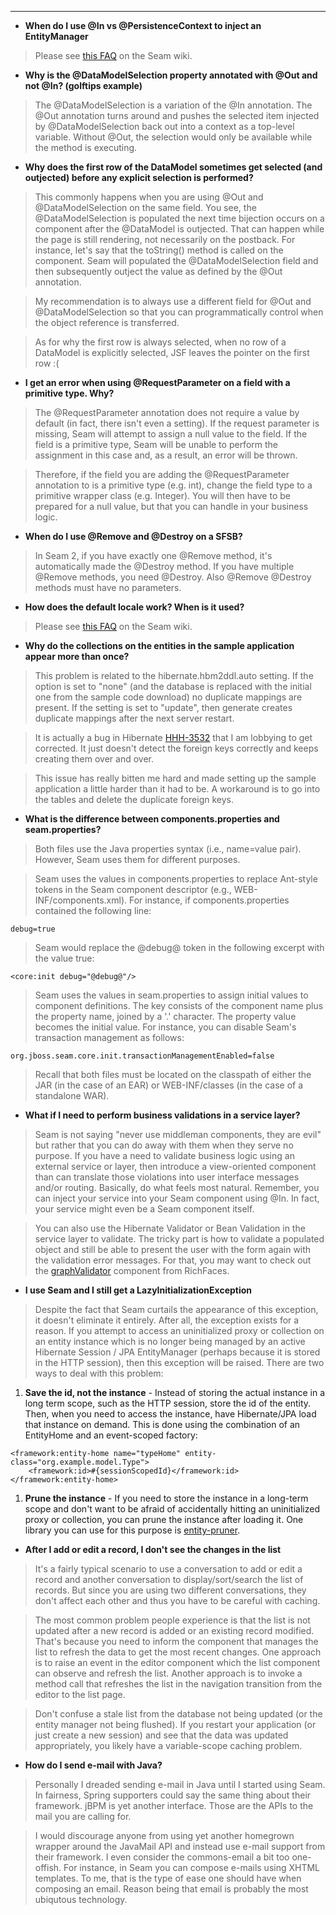 
---


  * **When do I use @In vs @PersistenceContext to inject an EntityManager**

> Please see [this FAQ](http://seamframework.org/Documentation/WhenDoIUseInVsPersistenceContextToInjectAnEntityManager) on the Seam wiki.

  * **Why is the @DataModelSelection property annotated with @Out and not @In? (golftips example)**

> The @DataModelSelection is a variation of the @In annotation. The @Out annotation turns around and pushes the selected item injected by @DataModelSelection back out into a context as a top-level variable. Without @Out, the selection would only be available while the method is executing.

  * **Why does the first row of the DataModel sometimes get selected (and outjected) before any explicit selection is performed?**

> This commonly happens when you are using @Out and @DataModelSelection on the same field. You see, the @DataModelSelection is populated the next time bijection occurs on a component after the @DataModel is outjected. That can happen while the page is still rendering, not necessarily on the postback. For instance, let's say that the toString() method is called on the component. Seam will populated the @DataModelSelection field and then subsequently outject the value as defined by the @Out annotation.

> My recommendation is to always use a different field for @Out and @DataModelSelection so that you can programmatically control when the object reference is transferred.

> As for why the first row is always selected, when no row of a DataModel is explicitly selected, JSF leaves the pointer on the first row :(

  * **I get an error when using @RequestParameter on a field with a primitive type. Why?**

> The @RequestParameter annotation does not require a value by default (in fact, there isn't even a setting). If the request parameter is missing, Seam will attempt to assign a null value to the field. If the field is a primitive type, Seam will be unable to perform the assignment in this case and, as a result, an error will be thrown.

> Therefore, if the field you are adding the @RequestParameter annotation to is a primitive type (e.g. int), change the field type to a primitive wrapper class (e.g. Integer). You will then have to be prepared for a null value, but that you can handle in your business logic.

  * **When do I use @Remove and @Destroy on a SFSB?**

> In Seam 2, if you have exactly one @Remove method, it's automatically made the @Destroy method. If you have multiple @Remove methods, you need @Destroy. Also @Remove @Destroy methods must have no parameters.

  * **How does the default locale work? When is it used?**

> Please see [this FAQ](http://seamframework.org/Documentation/HowDoesTheDefaultLocaleWorkWhenIsItUsed) on the Seam wiki.

  * **Why do the collections on the entities in the sample application appear more than once?**

> This problem is related to the hibernate.hbm2ddl.auto setting. If the option is set to "none" (and the database is replaced with the initial one from the sample code download) no duplicate mappings are present. If the setting is set to "update", then generate creates duplicate mappings after the next server restart.

> It is actually a bug in Hibernate [HHH-3532](http://opensource.atlassian.com/projects/hibernate/browse/HHH-3532) that I am lobbying to get corrected. It just doesn't detect the foreign keys correctly and keeps creating them over and over.

> This issue has really bitten me hard and made setting up the sample application a little harder than it had to be. A workaround is to go into the tables and delete the duplicate foreign keys.

  * **What is the difference between components.properties and seam.properties?**

> Both files use the Java properties syntax (i.e., name=value pair). However, Seam uses them for different purposes.

> Seam uses the values in components.properties to replace Ant-style tokens in the Seam component descriptor (e.g., WEB-INF/components.xml). For instance, if components.properties contained the following line:

```
debug=true
```

> Seam would replace the @debug@ token in the following excerpt with the value true:

```
<core:init debug="@debug@"/>
```


> Seam uses the values in seam.properties to assign initial values to component definitions. The key consists of the component name plus the property name, joined by a '.' character. The property value becomes the initial value. For instance, you can disable Seam's transaction management as follows:

```
org.jboss.seam.core.init.transactionManagementEnabled=false
```

> Recall that both files must be located on the classpath of either the JAR (in the case of an EAR) or WEB-INF/classes (in the case of a standalone WAR).

  * **What if I need to perform business validations in a service layer?**

> Seam is not saying "never use middleman components, they are evil" but rather that you can do away with them when they serve no purpose. If you have a need to validate business logic using an external service or layer, then introduce a view-oriented component than can translate those violations into user interface messages and/or routing. Basically, do what feels most natural. Remember, you can inject your service into your Seam component using @In. In fact, your service might even be a Seam component itself.

> You can also use the Hibernate Validator or Bean Validation in the service layer to validate. The tricky part is how to validate a populated object and still be able to present the user with the form again with the validation error messages. For that, you may want to check out the [graphValidator](http://livedemo.exadel.com/richfaces-demo/richfaces/graphValidator.jsf?c=graphValidator&tab=usage) component from RichFaces.

  * **I use Seam and I still get a LazyInitializationException**

> Despite the fact that Seam curtails the appearance of this exception, it doesn't eliminate it entirely. After all, the exception exists for a reason. If you attempt to access an uninitialized proxy or collection on an entity instance which is no longer being managed by an active Hibernate Session / JPA EntityManager (perhaps because it is stored in the HTTP session), then this exception will be raised. There are two ways to deal with this problem:

  1. **Save the id, not the instance** - Instead of storing the actual instance in a long term scope, such as the HTTP session, store the id of the entity. Then, when you need to access the instance, have Hibernate/JPA load that instance on demand. This is done using the combination of an EntityHome and an event-scoped factory:
```
<framework:entity-home name="typeHome" entity-class="org.example.model.Type">
    <framework:id>#{sessionScopedId}</framework:id>
</framework:entity-home>
```
  1. **Prune the instance** - If you need to store the instance in a long-term scope and don't want to be afraid of accidentally hitting an uninitialized proxy or collection, you can prune the instance after loading it. One library you can use for this purpose is [entity-pruner](http://code.google.com/p/entity-pruner/).

  * **After I add or edit a record, I don't see the changes in the list**

> It's a fairly typical scenario to use a conversation to add or edit a record and another conversation to display/sort/search the list of records. But since you are using two different conversations, they don't affect each other and thus you have to be careful with caching.

> The most common problem people experience is that the list is not updated after a new record is added or an existing record modified. That's because you need to inform the component that manages the list to refresh the data to get the most recent changes. One approach is to raise an event in the editor component which the list component can observe and refresh the list. Another approach is to invoke a method call that refreshes the list in the navigation transition from the editor to the list page.

> Don't confuse a stale list from the database not being updated (or the entity manager not being flushed). If you restart your application (or just create a new session) and see that the data was updated appropriately, you likely have a variable-scope caching problem.

  * **How do I send e-mail with Java?**

> Personally I dreaded sending e-mail in Java until I started using Seam. In fairness, Spring supporters could say the same thing about their framework. jBPM is yet another interface. Those are the APIs to the mail you are calling for.

> I would discourage anyone from using yet another homegrown wrapper around the JavaMail API and instead use e-mail support from their framework. I even consider the commons-email a bit too one-offish. For instance, in Seam you can compose e-mails using XHTML templates. To me, that is the type of ease one should have when composing an email. Reason being that email is probably the most ubiqutous technology.

